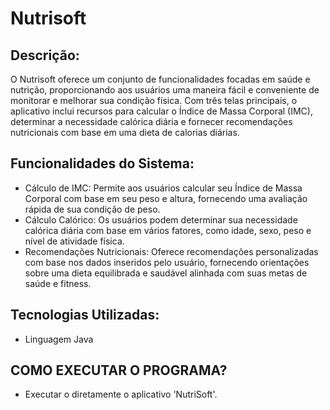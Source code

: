 # Nutrisoft

## Descrição:
O Nutrisoft oferece um conjunto de funcionalidades focadas em saúde e nutrição, proporcionando aos usuários uma maneira fácil e conveniente de monitorar e melhorar sua condição física. Com três telas principais, o aplicativo inclui recursos para calcular o Índice de Massa Corporal (IMC), determinar a necessidade calórica diária e fornecer recomendações nutricionais com base em uma dieta de calorias diárias.

## Funcionalidades do Sistema:
- Cálculo de IMC: Permite aos usuários calcular seu Índice de Massa Corporal com base em seu peso e altura, fornecendo uma avaliação rápida de sua condição de peso.
- Cálculo Calórico: Os usuários podem determinar sua necessidade calórica diária com base em vários fatores, como idade, sexo, peso e nível de atividade física.
- Recomendações Nutricionais: Oferece recomendações personalizadas com base nos dados inseridos pelo usuário, fornecendo orientações sobre uma dieta equilibrada e saudável alinhada com suas metas de saúde e fitness.

## Tecnologias Utilizadas:
- Linguagem Java

## COMO EXECUTAR O PROGRAMA?
- Executar o diretamente o aplicativo 'NutriSoft'.
